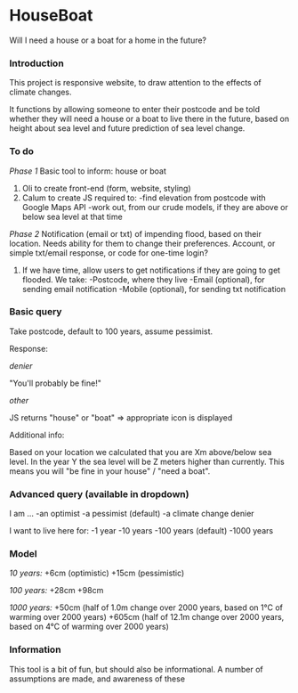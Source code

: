 HouseBoat
=========

Will I need a house or a boat for a home in the future?


### Introduction

This project is responsive website, to draw attention to the effects of climate changes.

It functions by allowing someone to enter their postcode and be told whether they will need a house or a boat to live there in the future, based on height about sea level and future prediction of sea level change.


### To do

*Phase 1*
Basic tool to inform: house or boat

1) Oli to create front-end (form, website, styling)
2) Calum to create JS required to:
-find elevation from postcode with Google Maps API
-work out, from our crude models, if they are above or below sea level at that time

*Phase 2*
Notification (email or txt) of impending flood, based on their location. Needs ability for them to change their preferences. Account, or simple txt/email response, or code for one-time login?

1) If we have time, allow users to get notifications if they are going to get flooded. We take:
-Postcode, where they live
-Email (optional), for sending email notification
-Mobile (optional), for sending txt notification



### Basic query

Take postcode, default to 100 years, assume pessimist.

Response:

*denier*

"You'll probably be fine!"

*other*

JS returns "house" or "boat" => appropriate icon is displayed

Additional info:

Based on your location we calculated that you are Xm above/below sea level. In the year Y the sea level will be Z meters higher than currently. This means you will "be fine in your house" / "need a boat".


### Advanced query (available in dropdown)

I am ...
-an optimist
-a pessimist (default)
-a climate change denier

I want to live here for:
-1 year
-10 years
-100 years (default)
-1000 years


### Model

*10 years:*
+6cm (optimistic)
+15cm (pessimistic)


*100 years:*
+28cm
+98cm


*1000 years:*
+50cm (half of 1.0m change over 2000 years, based on 1°C of warming over 2000 years)
+605cm (half of 12.1m change over 2000 years, based on 4°C of warming over 2000 years)


### Information

This tool is a bit of fun, but should also be informational. A number of assumptions are made, and awareness of these